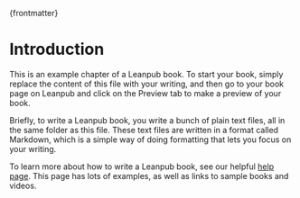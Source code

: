 {frontmatter}

# Introduction

This is an example chapter of a Leanpub book.  To start your book, simply replace the content of this file with your writing, and then go to your book page on Leanpub and click on the Preview tab to make a preview of your book.

Briefly, to write a Leanpub book, you write a bunch of plain text files, all in the same folder as this file.  These text files are written in a format called Markdown, which is a simple way of doing formatting that lets you focus on your writing.

To learn more about how to write a Leanpub book, see our helpful [help page](http://leanpub.com/help).  This page has lots of examples, as well as links to sample books and videos.
